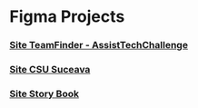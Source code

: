 # Figma Projects
### [Site TeamFinder - AssistTechChallenge](https://www.figma.com/design/nMwiaJJ7WvQbCpThe7utcb/TeamFinder-UI-Design?node-id=0-1&node-type=canvas&t=ErMPpw9UA5roaFqF-0)
### [Site CSU Suceava](https://www.figma.com/file/WxFyuMlbQkDZBVFkc0NEK8/DI.MD2---CSU-Suceava-team-library?type=design&node-id=2312%3A302&mode=design&t=iQ5nw2RUrRsPEGQa-1)
### [Site Story Book](https://www.figma.com/file/rw5WnQkjOQQM3ykqRHZpPC/P.-Bardului-Beedle?type=design&node-id=6%3A247&mode=design&t=q35o8YI9EWW71Ao8-1)
